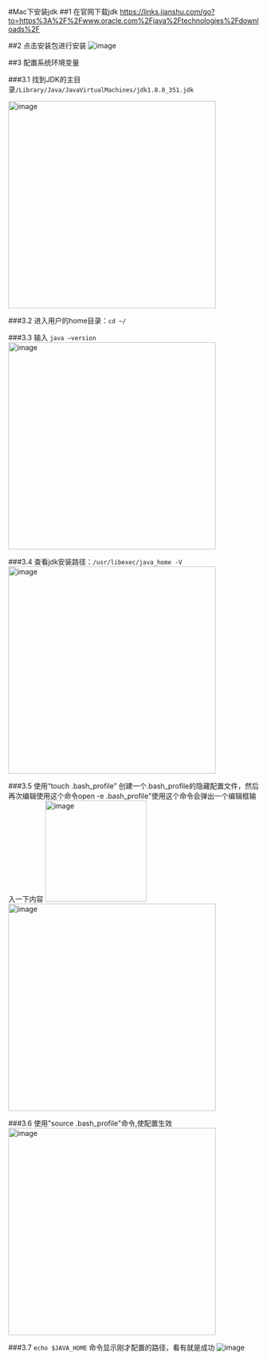 #Mac下安装jdk
##1 在官网下载jdk
https://links.jianshu.com/go?to=https%3A%2F%2Fwww.oracle.com%2Fjava%2Ftechnologies%2Fdownloads%2F

##2 点击安装包进行安装
  ![image](https://user-images.githubusercontent.com/61699540/208234779-d588f77e-8202-4001-8c79-7772531955a1.png)
   
##3 配置系统环境变量

###3.1 找到JDK的主目录`/Library/Java/JavaVirtualMachines/jdk1.8.0_351.jdk`

<img width="416" alt="image" src="https://user-images.githubusercontent.com/61699540/208234791-3d81dfa6-3b14-4a85-8bd9-32f030360bba.png">

###3.2	进入用户的home目录：`cd ~/`

###3.3	输入 `java –version`
<img width="416" alt="image" src="https://user-images.githubusercontent.com/61699540/208234803-1403c67d-5406-463a-a21d-00ca7698efd8.png">
 
###3.4	查看jdk安装路径：`/usr/libexec/java_home -V`
<img width="416" alt="image" src="https://user-images.githubusercontent.com/61699540/208234812-1b2294e6-9752-4ef9-975d-27dbaf60d9e1.png">

###3.5 使用“touch .bash_profile” 创建一个.bash_profile的隐藏配置文件，然后再次编辑使用这个命令open -e .bash_profile"使用这个命令会弹出一个编辑框输入一下内容
<img width="203" alt="image" src="https://user-images.githubusercontent.com/61699540/208234827-15c3088e-02ff-4bcd-ba67-dcd28c285413.png">
<img width="416" alt="image" src="https://user-images.githubusercontent.com/61699540/208234839-af509069-6de2-45d6-8dc0-a149ffb550a9.png">

###3.6	使用"source .bash_profile"命令,使配置生效
<img width="416" alt="image" src="https://user-images.githubusercontent.com/61699540/208234859-08aee515-4c44-4c0d-9e19-b9fc36a54a36.png">

###3.7	`echo $JAVA_HOME` 命令显示刚才配置的路径，看有就是成功
![image](https://user-images.githubusercontent.com/61699540/208234339-0a152fd7-230a-48e5-a7b6-a72bfcec67f6.png)
